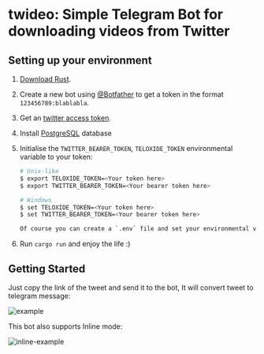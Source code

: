 # twideo: Simple Telegram Bot for downloading videos from Twitter

## Setting up your environment

1. [Download Rust](http://rustup.rs/).
2. Create a new bot using [@Botfather](https://t.me/botfather) to get a token in the format `123456789:blablabla`.
3. Get an [twitter access token](https://developer.twitter.com/en/apply-for-access).
4. Install [PostgreSQL](https://www.postgresql.org/download/) database
5. Initialise the `TWITTER_BEARER_TOKEN`, `TELOXIDE_TOKEN` environmental variable to your token:

    ```bash
    # Unix-like
    $ export TELOXIDE_TOKEN=<Your token here>
    $ export TWITTER_BEARER_TOKEN=<Your bearer token here>

    # Windows
    $ set TELOXIDE_TOKEN=<Your token here>
    $ set TWITTER_BEARER_TOKEN=<Your bearer token here>

    Of course you can create a `.env` file and set your environmental variables there.
    ```

6. Run `cargo run` and enjoy the life :)

## Getting Started

Just copy the link of the tweet and send it to the bot, It will convert tweet to telegram message:

![example](https://user-images.githubusercontent.com/79907489/174974007-cfc58c13-08d5-4b3e-b6ed-9d797fc4fb86.gif)

This bot also supports Inline mode:

![inline-example](https://user-images.githubusercontent.com/79907489/174976466-95406e20-30d8-4014-b78b-e9bd51ce126c.gif)
